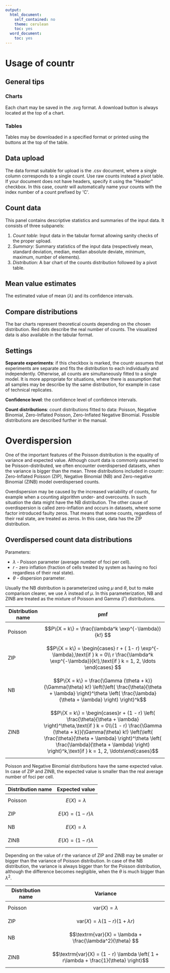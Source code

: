 ```yaml
---
output:
  html_document:
    self_contained: no
    theme: cerulean
    toc: yes
  word_document:
    toc: yes
---
```


# Usage of countr

## General tips

### Charts
Each chart may be saved in the .svg format. A download button is always located at the top of a chart. 

### Tables
Tables may be downloaded in a specified format or printed using the buttons at the top of the table.

## Data upload

The data format suitable for upload is the .csv document, where a single column corresponds to a single count. Use raw counts instead a pivot table. If your document does not have headers, specify it using the "Header" checkbox. In this case, countr will automatically name your counts with the index number of a count prefixed by 'C'.  

## Count data

This panel contains descriptive statistics and summaries of the input data. It consists of three subpanels:  
1. *Count table*: Input data in the tabular format allowing sanity checks of the proper upload.  
2. *Summary*: Summary statistics of the input data (respectively mean, standard deviation, median, median absolute deviate, minimum, maximum, number of elements).  
3. *Distribution*: A bar chart of the counts distribution followed by a pivot table.  

## Mean value estimates

The estimated value of mean ($\lambda$) and its confidence intervals.

## Compare distributions

The bar charts represent theoretical counts depending on the chosen distribution. Red dots describe the real number of counts. The visualized data is also available in the tabular format.

## Settings

**Separate experiments**: if this checkbox is marked, the countr assumes that experiments are separate and fits the distribution to each individually and independently. Otherwise, all counts are simultaneously fitted to a single model. It is more appropriate for situations, where there is assumption that all samples may be describe by the same distribution, for example in case of technical replicates. 

**Confidence level**: the confidence level of confidence intervals. 

**Count distributions**: count distributions fitted to data: Poisson, Negative Binomial, Zero-Inflated Poisson, Zero-Inflated Negative Binomial. Possible distributions are described further in the manual.

# Overdispersion

One of the important features of the Poisson distribution is the equality of variance and expected value. Although count data is commonly assumed to be Poisson-distributed, we often encounter overdispersed datasets, when the variance is bigger than the mean. Three distributions included in countr: Zero-Inflated Poisson (ZIP), Negative Binomial (NB) and Zero-negative Binomial (ZINB) model overdispersed counts. 

Overdispersion may be caused by the increased variability of counts, for example when a counting algorithm under- and overcounts. In such situation the data might have the NB distribution. The other cause of overdispersion is called zero-inflation and occurs in datasets, where some factor introduced faulty zeros. That means that some counts, regardless of their real state, are treated as zeros. In this case, data has the ZIP distribution.

## Overdispersed count data distributions

Parameters:

* $\lambda$ - Poisson parameter (average number of foci per cell).  
* $r$ - zero inflation (fraction of cells treated by system as having no foci regardless of their real state).  
* $\theta$ - dispersion parameter.
  
Usually the NB distribution is parameterized using $\mu$ and $\theta$, but to make comparison clearer, we use $\lambda$ instead of $\mu$. In this parameterization, NB and ZINB are treated as the mixture of Poisson and Gamma ($\Gamma$) distributions.  

Distribution name  | pmf 
-------------------|-------------
Poisson            |$$P\{X = k\} = \frac{\lambda^k \exp^{-\lambda}}{k!} $$
ZIP                |$$P\{X = k\} = \begin{cases} r + ( 1- r) \exp^{-\lambda},\text{if } k = 0\\ r \frac{\lambda^k \exp^{-\lambda}}{k!},\text{if } k = 1, 2, \ldots \end{cases} $$
NB                 |$$P\{X = k\} = \frac{\Gamma (\theta + k)}{\Gamma(\theta) k!}  \left(\left( \frac{\theta}{\theta + \lambda} \right)^\theta \left( \frac{\lambda}{\theta + \lambda} \right) \right)^k$$
ZINB               |$$P\{X = k\} = \begin{cases}r + (1 - r) \left( \frac{\theta}{\theta + \lambda} \right)^\theta,\text{if } k = 0\\(1 - r) \frac{\Gamma (\theta + k)}{\Gamma(\theta) k!}  \left(\left( \frac{\theta}{\theta + \lambda} \right)^\theta \left( \frac{\lambda}{\theta + \lambda} \right) \right)^k,\text{if } k = 1, 2, \ldots\end{cases}$$

Poisson and Negative Binomial distributions have the same expected value. In case of ZIP and ZINB, the expected value is smaller than the real average number of foci per cell.

Distribution name  | Expected value
-------------------|-------------
Poisson            |$$E(X) = \lambda $$
ZIP                |$$E(X) = (1 - r) \lambda $$
NB                 |$$E(X) = \lambda $$
ZINB               |$$E(X) = (1 - r)  \lambda $$  <!-- keep it here, because otherwise table parse oddly  -->

Depending on the value of $r$ the variance of ZIP and ZINB may be smaller or bigger than the variance of Poisson distribution. In case of the NB distribution, the variance is always bigger than for the Poisson distribution, although the difference becomes negligible, when the $\theta$ is much bigger than $\lambda^2$.

Distribution name  | Variance
-------------------|-------------
Poisson            |$$\textrm{var}(X) = \lambda $$
ZIP                |$$\textrm{var}(X) = \lambda (1 - r)(1 + \lambda r)$$
NB                 |$$\textrm{var}(X) = \lambda + \frac{\lambda^2}{\theta} $$
ZINB               |$$\textrm{var}(X) = (1 - r) \lambda \left( 1 + r\lambda  + \frac{1}{\theta} \right)$$

 
